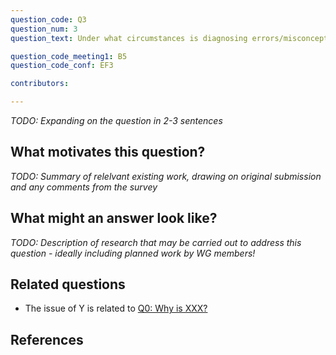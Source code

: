 ```yaml
---
question_code: Q3 
question_num: 3 
question_text: Under what circumstances is diagnosing errors/misconceptions worth the extra effort, as compared with generally addressing errors known to be typical? 

question_code_meeting1: B5 
question_code_conf: EF3 

contributors: 

---
```

*TODO: Expanding on the question in 2-3 sentences*

## What motivates this question?

*TODO: Summary of relelvant existing work, drawing on original submission and any comments from the survey*

## What might an answer look like?

*TODO: Description of research that may be carried out to address this question - ideally including planned work by WG members!*

## Related questions

* The issue of Y is related to [Q0: Why is XXX?](Q0)

## References
